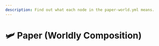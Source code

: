 ```yaml
---
description: Find out what each node in the paper-world.yml means.
---
```


# 🛩️ Paper (Worldly Composition)
